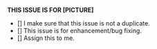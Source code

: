 **THIS ISSUE IS FOR [PICTURE]**

- [] I make sure that this issue is not a duplicate.
- [] This issue is for enhancement/bug fixing.
- [] Assign this to me.
